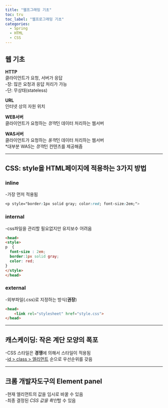 ```yaml
---
title: "웹프그래밍 기초"
toc: tru
toc_label: "웹프로그래밍 기초"
categories:
  - Spring
  - HTML
  - CSS
---
```



## 웹 기초

**HTTP**  
클라이언트가 요청, 서버가 응답  
-장: 많은 요청과 응답 처리가 가능  
-단: 무상태(stateless)

**URL**  
인터넷 상의 자원 위치  

**WEB서버**  
클라이언트가 요청하는 *정적*인 데이터 처리하는 웹서버  

**WAS서버**  
클라이언트가 요청하는 *동적*인 데이터 처리하는 웹서버  
	\*대부분 WAS는 *정적*인 컨텐츠를 제공해줌  

---

## CSS: style을 HTML페이지에 적용하는 3가지 방법

### inline

-가장 먼저 적용됨  

```CSS
<p style="border:1px solid gray; color:red; font-size:2em;">
```  

### internal

-css파일을 관리할 필요없지만 유지보수 어려움  

```html
<head>
<style>
p  {
  font-size : 2em;
  border:1px solid gray;
  color: red;
}
</style>
</head>
```  

### external

-외부파일(.css)로 지정하는 방식(**권장**) 

```html
<head>
	<link rel="stylesheet" href="style.css">
</head>
```  

---

## 캐스케이딩: 작은 계단 모양의 폭포  
-CSS 스타일은 **경쟁**에 의해서 스타일이 적용됨  
-<u>id > class > 엘리먼트</u> 순으로 우선순위를 갖음

---

## 크롬 개발자도구의 Element panel  
-현재 엘리먼트의 값을 임시로 바꿀 수 있음  
-최종 결정된 *CSS 값을 확인*할 수 있음

